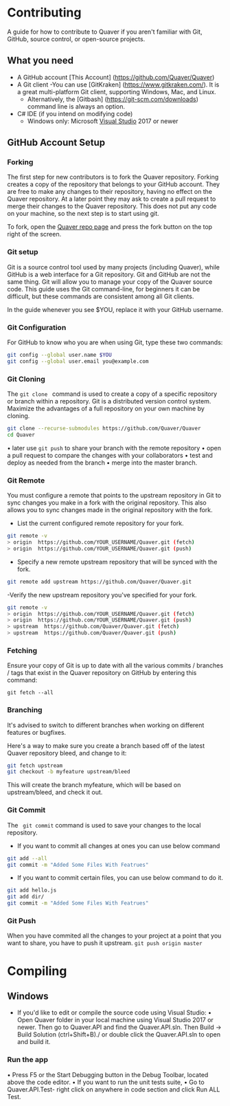 # **Contributing**
A guide for how to contribute to Quaver if you aren't familiar with Git, GitHub, source control, or open-source projects.


## **What you need**
- A GitHub account [This Account] (https://github.com/Quaver/Quaver)
- A Git client
    -You can use [GitKraken] (https://www.gitkraken.com/). It is a great multi-platform Git client, supporting Windows, Mac, and Linux.
    - Alternatively, the [Gitbash] (https://git-scm.com/downloads) command line is always an option.
- C# IDE (if you intend on modifying code)
    - Windows only: Microsoft [Visual Studio](https://visualstudio.microsoft.com/downloads/) 2017 or newer


## **GitHub Account Setup**

### **Forking**


The first step for new contributors is to fork the Quaver repository. Forking creates a copy of the repository that belongs to your GitHub account. They are free to make any changes to their repository, having no effect on the Quaver repository. At a later point they may ask to create a pull request to merge their changes to the Quaver repository. This does not put any code on your machine, so the next step is to start using git.

To fork, open the [Quaver repo page](https://github.com/Quaver/Quaver) and press the fork button on the top right of the screen.


### **Git setup**

Git is a source control tool used by many projects (including Quaver), while GitHub is a web interface for a Git repository. Git and GitHub are not the same thing. Git will allow you to manage your copy of the Quaver source code. This guide uses the Git command-line, for beginners it can be difficult, but these commands are consistent among all Git clients.

In the guide whenever you see $YOU, replace it with your GitHub username.


### **Git Configuration**
For GitHub to know who you are when using Git, type these two commands:
```bash
git config --global user.name $YOU
git config --global user.email you@example.com
```

### **Git Cloning**

The `git clone ` command is used to create a copy of a specific repository or branch within a repository.
Git is a distributed version control system. Maximize the advantages of a full repository on your own machine by cloning.
```bash
git clone --recurse-submodules https://github.com/Quaver/Quaver
cd Quaver
```
•   later use ` git push ` to share your branch with the remote repository
•	open a pull request to compare the changes with your collaborators
•	test and deploy as needed from the branch
•	merge into the master branch.

### **Git Remote**

You must configure a remote that points to the upstream repository in Git to sync changes you make in a fork with the original repository. This also allows you to sync changes made in the original repository with the fork.

- List the current configured remote repository for your fork.
```bash
git remote -v
> origin  https://github.com/YOUR_USERNAME/Quaver.git (fetch)
> origin  https://github.com/YOUR_USERNAME/Quaver.git (push)
```

- Specify a new remote upstream repository that will be synced with the fork.
```bash
git remote add upstream https://github.com/Quaver/Quaver.git
```

-Verify the new upstream repository you've specified for your fork.
```bash
git remote -v
> origin  https://github.com/YOUR_USERNAME/Quaver.git (fetch)
> origin  https://github.com/YOUR_USERNAME/Quaver.git (push)
> upstream  https://github.com/Quaver/Quaver.git (fetch)
> upstream  https://github.com/Quaver/Quaver.git (push)
```
### **Fetching**

Ensure your copy of Git is up to date with all the various commits / branches / tags that exist in the Quaver repository on GitHub by entering this command:

` git fetch --all `

### **Branching**

It's advised to switch to different branches when working on different features or bugfixes.

Here's a way to make sure you create a branch based off of the latest Quaver repository bleed, and change to it:
```bash
git fetch upstream
git checkout -b myfeature upstream/bleed
```
This will create the branch myfeature, which will be based on upstream/bleed, and check it out.

### **Git Commit**
The ` git commit` command is used to save your changes to the local repository. 
-   If you want to commit all changes at ones you can use below command
```bash
git add --all
git commit -m "Added Some Files With Featrues"
```

-   If you want to commit certain files, you can use below command to do it.
```bash
git add hello.js
git add dir/
git commit -m "Added Some Files With Featrues"
```

### **Git Push**
When you have commited all the changes to your project at a point that you want to share, you have to push it upstream. 
` git push origin master `



# **Compiling**

## **Windows**

- If you'd like to edit or compile the source code using Visual Studio:
•	Open Quaver folder in your local machine using Visual Studio 2017 or newer. Then go to Quaver.API and find the Quaver.API.sln. Then Build → Build Solution (ctrl+Shift+B)./ or double click the Quaver.API.sln to open and build it.

### **Run the app**
•	Press F5 or the Start Debugging button in the Debug Toolbar, located above the code editor. 
•	If you want to run the unit tests suite,
        • Go to Quaver.API.Test- right click on anywhere in code section and click Run ALL Test.
